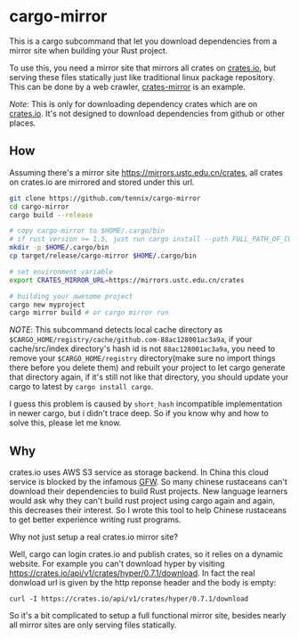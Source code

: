 # cargo-mirror

This is a cargo subcommand that let you download dependencies from a mirror site when building your Rust project.

To use this, you need a mirror site that mirrors all crates on [crates.io](https://crates.io), but serving these files statically just like traditional linux package repository. This can be done by a web crawler, [crates-mirror](https://github.com/tennix/crates-mirror) is an example.

*Note*: This is only for downloading dependency crates which are on [crates.io](https://crates.io). It's not designed to download dependencies from github or other places.

## How

Assuming there's a mirror site https://mirrors.ustc.edu.cn/crates, all crates on crates.io are mirrored and stored under this url.

```sh
git clone https://github.com/tennix/cargo-mirror
cd cargo-mirror
cargo build --release

# copy cargo-mirror to $HOME/.cargo/bin
# if rust version >= 1.5, just run cargo install --path FULL_PATH_OF_CURRENT_DIRECTORY
mkdir -p $HOME/.cargo/bin
cp target/release/cargo-mirror $HOME/.cargo/bin

# set environment variable
export CRATES_MIRROR_URL=https://mirrors.ustc.edu.cn/crates

# building your awesome project
cargo new myproject
cargo mirror build # or cargo mirror run
```

*NOTE*: This subcommand detects local cache directory as `$CARGO_HOME/registry/cache/github.com-88ac128001ac3a9a`, if your cache/src/index directory's hash id is not `88ac128001ac3a9a`, you need to remove your `$CARGO_HOME/registry` directory(make sure no import things there before you delete them) and rebuilt your project to let cargo generate that directory again, if it's still not like that directory, you should update your cargo to latest by `cargo install cargo`.

I guess this problem is caused by `short_hash` incompatible implementation in newer cargo, but i didn't trace deep. So if you know why and how to solve this, please let me know.


## Why

crates.io uses AWS S3 service as storage backend. In China this cloud service is blocked by the infamous [GFW](https://zh.wikipedia.org/wiki/防火长城). So many chinese rustaceans can't download their dependencies to build Rust projects. New language learners would ask why they can't build rust project using cargo again and again, this decreases their interest. So I wrote this tool to help Chinese rustaceans to get better experience writing rust programs.

Why not just setup a real crates.io mirror site?

Well, cargo can login crates.io and publish crates, so it relies on a dynamic website. For example you can't download hyper by visiting https://crates.io/api/v1/crates/hyper/0.7.1/download. In fact the real donwload url is given by the http reponse header and the body is empty:

`curl -I https://crates.io/api/v1/crates/hyper/0.7.1/download`

So it's a bit complicated to setup a full functional mirror site, besides nearly all mirror sites are only serving files statically.
